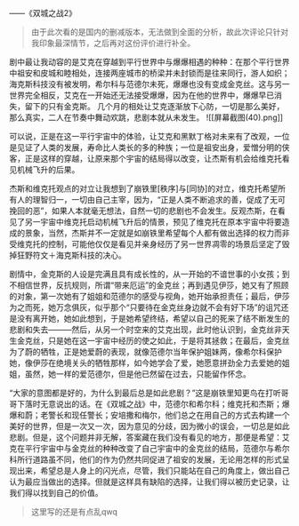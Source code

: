 ——《双城之战2》

> 由于此次看的是国内的删减版本，无法做到全面的分析，故此次评论只针对我印象最深情节，之后再对这份评价进行补全。

剧中最让我动容的是艾克在穿越到平行世界中与爆爆相遇的种种：在那个平行世界中祖安和皮城和睦相处，连接两座城市的桥梁并未封锁而是往来同行，游人如织；海克斯科技没有被发明，希尔科与范德尔未死，爆爆也没有变成金克丝。这与另一世界完全相反，艾克在一开始还无法接受爆爆，因为在他的世界中，爆爆早已消失，留下的只有金克斯。
几个月的相处让艾克逐渐放下心防，一切是那么美好，那么真实，二人在节奏中舞动欢跳，悲剧本就从未发生。
![[屏幕截图(40).png]]

可以说，正是在这一平行宇宙中的体验，让艾克和黑默丁格对未来有了改观，一位是见证了人类的发展，寿命比人类长的多的种族；一位是祖安出身，爱憎分明的侠客，正是这样的穿越，让原来那个宇宙的结局得以改变，让杰斯有机会给维克托看见机械飞升的后果。

杰斯和维克托观点的对立让我想到了崩铁里[秩序]与[同协]的对立，维克托希望所有人的理智归一，一切由自己主宰，因为，“正是人类不断追求的善，促成了无可挽回的恶”，如果人本就毫无想法，自然一切的悲剧也不会发生。反观杰斯，在看见了另一宇宙中维克托启动机械飞升后的情景，预见了维克托在原本宇宙中将要造成的景象，当然，杰斯并不一定就是如崩铁里希望每个人都有做出选择的权力而非受维克托的控制，可能他仅仅是看见并亲身经历了另一世界凋零的场景后坚定了毁掉狂野符文＋海克斯科技的决心。

剧情中，金克斯的人设是完满且具有成长性的，从一开始的不谙世事的小女孩；到不相信世界，反抗规则，所谓“带来厄运”的金克丝；再到遇见伊莎，她又有了照顾的对象，第一次她有了姐姐和范德尔的感受与视角，她开始承担责任；最后，伊莎为之而死，她万念俱灰，似乎那个“只要待在金克丝身边就不会有好下场”的诅咒还是没有离开她，她如此想到，于是她希望终结，希望以自己的死来了结不断发生的悲剧和失去———然后，从另一个时空来的艾克出现，此时他认识到，金克丝非天生金克丝，只是她在这一宇宙中经历的使之如此，于是将其拯救；在最后，金克丝为了蔚的牺牲，正是她爱蔚的表现，就像范德尔当年保护姐妹两，像希尔科保护她，像伊莎在绝境关头的牺牲那样，如今她学会了爱，她愿意拼劲全力去爱她的姐姐，虽然，她一样的爱范德尔，但是他已然留在过去，只能留作怀念。

“大家的意图都是好的，为什么到最后总是如此悲剧？”这是崩铁里知更鸟在打听哥哥下落时无意说出的话。在《双城之战》中，范德尔和希尔科；维克托和杰斯；爆爆和蔚；老警长和现任警长；安培撒和梅尔，他们总之在用自己的方式去构建一个美好的世界，但是一次又一次，因为意见的分歧，因为微小的误会，一切总是如此悲剧。但是，这个问题并非无解，答案藏在我们没有看见的地方，那便是希望：艾克在平行宇宙中与金克丝的种种改变了自己宇宙中的金克丝的结局，范德尔与希尔科所行道路虽不同，他们的作为仍然共同促进了祖安的发展，无论用怎样的形式呈现出来，希望总是人身上的闪光点，尽管，我们只能站在自己的角度上，做出自己认为最应当做出的选择。但就是这样具有缺陷的选择，让我们得以被历史记录，让我们得以找到自己的价值。
> 这里写的还是有点乱qwq